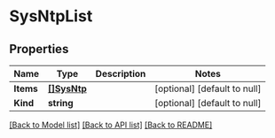 # SysNtpList

## Properties
Name | Type | Description | Notes
------------ | ------------- | ------------- | -------------
**Items** | [**[]SysNtp**](sys_ntp.md) |  | [optional] [default to null]
**Kind** | **string** |  | [optional] [default to null]

[[Back to Model list]](../README.md#documentation-for-models) [[Back to API list]](../README.md#documentation-for-api-endpoints) [[Back to README]](../README.md)


